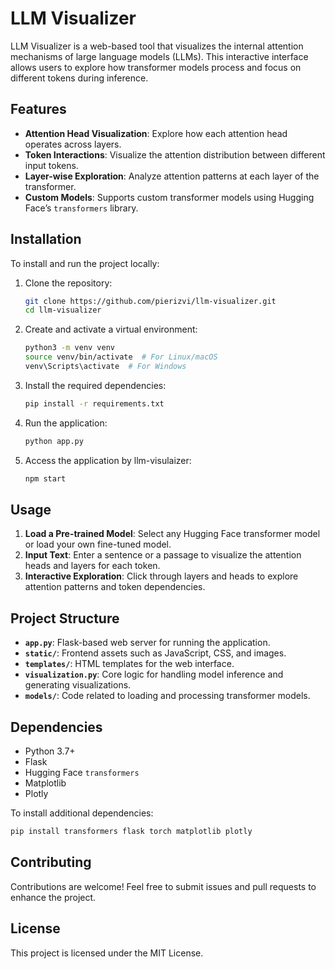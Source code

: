 # LLM Visualizer

LLM Visualizer is a web-based tool that visualizes the internal attention mechanisms of large language models (LLMs). This interactive interface allows users to explore how transformer models process and focus on different tokens during inference.

## Features

- **Attention Head Visualization**: Explore how each attention head operates across layers.
- **Token Interactions**: Visualize the attention distribution between different input tokens.
- **Layer-wise Exploration**: Analyze attention patterns at each layer of the transformer.
- **Custom Models**: Supports custom transformer models using Hugging Face’s `transformers` library.

## Installation

To install and run the project locally:

1. Clone the repository:
   ```bash
   git clone https://github.com/pierizvi/llm-visualizer.git
   cd llm-visualizer
   ```

2. Create and activate a virtual environment:
   ```bash
   python3 -m venv venv
   source venv/bin/activate  # For Linux/macOS
   venv\Scripts\activate  # For Windows
   ```

3. Install the required dependencies:
   ```bash
   pip install -r requirements.txt
   ```

4. Run the application:
   ```bash
   python app.py
   ```

5. Access the application by llm-visulaizer:
   ```bash
   npm start
   ```

## Usage

1. **Load a Pre-trained Model**: Select any Hugging Face transformer model or load your own fine-tuned model.
2. **Input Text**: Enter a sentence or a passage to visualize the attention heads and layers for each token.
3. **Interactive Exploration**: Click through layers and heads to explore attention patterns and token dependencies.

## Project Structure

- **`app.py`**: Flask-based web server for running the application.
- **`static/`**: Frontend assets such as JavaScript, CSS, and images.
- **`templates/`**: HTML templates for the web interface.
- **`visualization.py`**: Core logic for handling model inference and generating visualizations.
- **`models/`**: Code related to loading and processing transformer models.

## Dependencies

- Python 3.7+
- Flask
- Hugging Face `transformers`
- Matplotlib
- Plotly

To install additional dependencies:
```bash
pip install transformers flask torch matplotlib plotly
```

## Contributing

Contributions are welcome! Feel free to submit issues and pull requests to enhance the project.

## License

This project is licensed under the MIT License.
